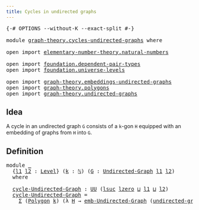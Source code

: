 ```yaml
---
title: Cycles in undirected graphs
---
```


<pre class="Agda"><a id="53" class="Symbol">{-#</a> <a id="57" class="Keyword">OPTIONS</a> <a id="65" class="Pragma">--without-K</a> <a id="77" class="Pragma">--exact-split</a> <a id="91" class="Symbol">#-}</a>

<a id="96" class="Keyword">module</a> <a id="103" href="graph-theory.cycles-undirected-graphs.html" class="Module">graph-theory.cycles-undirected-graphs</a> <a id="141" class="Keyword">where</a>

<a id="148" class="Keyword">open</a> <a id="153" class="Keyword">import</a> <a id="160" href="elementary-number-theory.natural-numbers.html" class="Module">elementary-number-theory.natural-numbers</a>

<a id="202" class="Keyword">open</a> <a id="207" class="Keyword">import</a> <a id="214" href="foundation.dependent-pair-types.html" class="Module">foundation.dependent-pair-types</a>
<a id="246" class="Keyword">open</a> <a id="251" class="Keyword">import</a> <a id="258" href="foundation.universe-levels.html" class="Module">foundation.universe-levels</a>

<a id="286" class="Keyword">open</a> <a id="291" class="Keyword">import</a> <a id="298" href="graph-theory.embeddings-undirected-graphs.html" class="Module">graph-theory.embeddings-undirected-graphs</a>
<a id="340" class="Keyword">open</a> <a id="345" class="Keyword">import</a> <a id="352" href="graph-theory.polygons.html" class="Module">graph-theory.polygons</a>
<a id="374" class="Keyword">open</a> <a id="379" class="Keyword">import</a> <a id="386" href="graph-theory.undirected-graphs.html" class="Module">graph-theory.undirected-graphs</a>
</pre>
## Idea

A cycle in an undirected graph `G` consists of a `k`-gon `H` equipped with an embedding of graphs from `H` into `G`.

## Definition

<pre class="Agda"><a id="572" class="Keyword">module</a> <a id="579" href="graph-theory.cycles-undirected-graphs.html#579" class="Module">_</a>
  <a id="583" class="Symbol">{</a><a id="584" href="graph-theory.cycles-undirected-graphs.html#584" class="Bound">l1</a> <a id="587" href="graph-theory.cycles-undirected-graphs.html#587" class="Bound">l2</a> <a id="590" class="Symbol">:</a> <a id="592" href="Agda.Primitive.html#597" class="Postulate">Level</a><a id="597" class="Symbol">}</a> <a id="599" class="Symbol">(</a><a id="600" href="graph-theory.cycles-undirected-graphs.html#600" class="Bound">k</a> <a id="602" class="Symbol">:</a> <a id="604" href="elementary-number-theory.natural-numbers.html#1548" class="Datatype">ℕ</a><a id="605" class="Symbol">)</a> <a id="607" class="Symbol">(</a><a id="608" href="graph-theory.cycles-undirected-graphs.html#608" class="Bound">G</a> <a id="610" class="Symbol">:</a> <a id="612" href="graph-theory.undirected-graphs.html#1059" class="Function">Undirected-Graph</a> <a id="629" href="graph-theory.cycles-undirected-graphs.html#584" class="Bound">l1</a> <a id="632" href="graph-theory.cycles-undirected-graphs.html#587" class="Bound">l2</a><a id="634" class="Symbol">)</a>
  <a id="638" class="Keyword">where</a>

  <a id="647" href="graph-theory.cycles-undirected-graphs.html#647" class="Function">cycle-Undirected-Graph</a> <a id="670" class="Symbol">:</a> <a id="672" href="foundation-core.universe-levels.html#235" class="Primitive">UU</a> <a id="675" class="Symbol">(</a><a id="676" href="Agda.Primitive.html#780" class="Primitive">lsuc</a> <a id="681" href="Agda.Primitive.html#764" class="Primitive">lzero</a> <a id="687" href="Agda.Primitive.html#810" class="Primitive Operator">⊔</a> <a id="689" href="graph-theory.cycles-undirected-graphs.html#584" class="Bound">l1</a> <a id="692" href="Agda.Primitive.html#810" class="Primitive Operator">⊔</a> <a id="694" href="graph-theory.cycles-undirected-graphs.html#587" class="Bound">l2</a><a id="696" class="Symbol">)</a>
  <a id="700" href="graph-theory.cycles-undirected-graphs.html#647" class="Function">cycle-Undirected-Graph</a> <a id="723" class="Symbol">=</a>
    <a id="729" href="foundation-core.dependent-pair-types.html#515" class="Record">Σ</a> <a id="731" class="Symbol">(</a><a id="732" href="graph-theory.polygons.html#2934" class="Function">Polygon</a> <a id="740" href="graph-theory.cycles-undirected-graphs.html#600" class="Bound">k</a><a id="741" class="Symbol">)</a> <a id="743" class="Symbol">(λ</a> <a id="746" href="graph-theory.cycles-undirected-graphs.html#746" class="Bound">H</a> <a id="748" class="Symbol">→</a> <a id="750" href="graph-theory.embeddings-undirected-graphs.html#1742" class="Function">emb-Undirected-Graph</a> <a id="771" class="Symbol">(</a><a id="772" href="graph-theory.polygons.html#3134" class="Function">undirected-graph-Polygon</a> <a id="797" href="graph-theory.cycles-undirected-graphs.html#600" class="Bound">k</a> <a id="799" href="graph-theory.cycles-undirected-graphs.html#746" class="Bound">H</a><a id="800" class="Symbol">)</a> <a id="802" href="graph-theory.cycles-undirected-graphs.html#608" class="Bound">G</a><a id="803" class="Symbol">)</a>
</pre>
